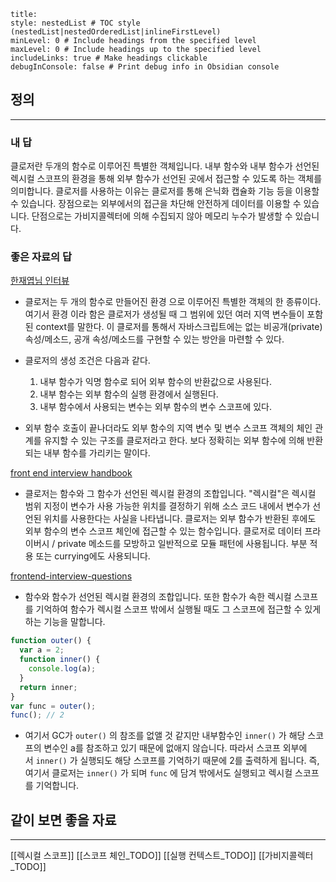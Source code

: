 ```table-of-contents
title: 
style: nestedList # TOC style (nestedList|nestedOrderedList|inlineFirstLevel)
minLevel: 0 # Include headings from the specified level
maxLevel: 0 # Include headings up to the specified level
includeLinks: true # Make headings clickable
debugInConsole: false # Print debug info in Obsidian console
```

## 정의
---
### 내 답
클로저란 두개의 함수로 이루어진 특별한 객체입니다. 내부 함수와 내부 함수가 선언된 렉시컬 스코프의 환경을 통해 외부 함수가 선언된 곳에서 접근할 수 있도록 하는 객체를 의미합니다. 
클로저를 사용하는 이유는 클로저를 통해 은닉화 캡슐화 기능 등을 이용할 수 있습니다. 
장점으로는 외부에서의 접근을 차단해 안전하게 데이터를 이용할 수 있습니다. 
단점으로는 가비지콜렉터에 의해 수집되지 않아 메모리 누수가 발생할 수 있습니다. 
### 좋은 자료의 답
[한재엽님 인터뷰](https://github.com/JaeYeopHan/Interview_Question_for_Beginner/tree/main/JavaScript#closure)
* 클로저는 두 개의 함수로 만들어진 환경 으로 이루어진 특별한 객체의 한 종류이다. 여기서 환경 이라 함은 클로저가 생성될 때 그 범위에 있던 여러 지역 변수들이 포함된 context를 말한다. 이 클로저를 통해서 자바스크립트에는 없는 비공개(private) 속성/메소드, 공개 속성/메소드를 구현할 수 있는 방안을 마련할 수 있다. 

* 클로저의 생성 조건은 다음과 같다.
	1. 내부 함수가 익명 함수로 되어 외부 함수의 반환값으로 사용된다. 
	2. 내부 함수는 외부 함수의 실행 환경에서 실행된다. 
	3. 내부 함수에서 사용되는 변수는 외부 함수의 변수 스코프에 있다.

* 외부 함수 호출이 끝나더라도 외부 함수의 지역 변수 및 변수 스코프 객체의 체인 관계를 유지할 수 있는 구조를 클로저라고 한다. 보다 정확히는 외부 함수에 의해 반환되는 내부 함수를 가리키는 말이다. 

[front end interview handbook](https://www.frontendinterviewhandbook.com/kr/javascript-questions#%ED%81%B4%EB%A1%9C%EC%A0%80%EB%8A%94-%EB%AC%B4%EC%97%87%EC%9D%B4%EB%A9%B0-%EC%96%B4%EB%96%BB%EA%B2%8C%EC%99%9C-%EC%82%AC%EC%9A%A9%ED%95%98%EB%82%98%EC%9A%94)
* 클로저는 함수와 그 함수가 선언된 렉시컬 환경의 조합입니다. "렉시컬"은 렉시컬 범위 지정이 변수가 사용 가능한 위치를 결정하기 위해 소스 코드 내에서 변수가 선언된 위치를 사용한다는 사실을 나타냅니다. 클로저는 외부 함수가 반환된 후에도 외부 함수의 변수 스코프 체인에 접근할 수 있는 함수입니다. 
  클로저로 데이터 프라이버시 / private 메소드를 모방하고 일반적으로 모듈 패턴에 사용됩니다. 부분 적용 또는 currying에도 사용되니다.
  
 [frontend-interview-questions](https://github.com/Esoolgnah/Frontend-Interview-Questions/blob/main/Notes/important-5/closure.md)
* 함수와 함수가 선언된 렉시컬 환경의 조합입니다. 또한 함수가 속한 렉시컬 스코프를 기억하여 함수가 렉시컬 스코프 밖에서 실행될 때도 그 스코프에 접근할 수 있게 하는 기능을 말합니다. 

```js  
function outer() {
  var a = 2;
  function inner() {
    console.log(a);
  }
  return inner;
}
var func = outer();
func(); // 2
```
* 여기서 GC가 `outer()` 의 참조를 없앨 것 같지만 내부함수인 `inner()` 가 해당 스코프의 변수인 a를 참조하고 있기 때문에 없애지 않습니다. 따라서 스코프 외부에서 `inner()` 가 실행되도 해당 스코프를 기억하기 때문에 2를 출력하게 됩니다. 즉, 여기서 클로저는 `inner()` 가 되며 `func` 에 담겨 밖에서도 실행되고 렉시컬 스코프를 기억합니다.
## 같이 보면 좋을 자료
---
[[렉시컬 스코프]]
[[스코프 체인_TODO]]
[[실행 컨텍스트_TODO]]
[[가비지콜렉터_TODO]]